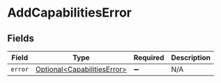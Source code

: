 # AddCapabilitiesError


## Fields

| Field                                                                        | Type                                                                         | Required                                                                     | Description                                                                  |
| ---------------------------------------------------------------------------- | ---------------------------------------------------------------------------- | ---------------------------------------------------------------------------- | ---------------------------------------------------------------------------- |
| `error`                                                                      | [Optional\<CapabilitiesError>](../../models/components/CapabilitiesError.md) | :heavy_minus_sign:                                                           | N/A                                                                          |